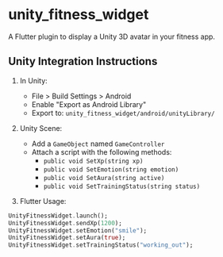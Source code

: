 # unity_fitness_widget

A Flutter plugin to display a Unity 3D avatar in your fitness app.

## Unity Integration Instructions

1. In Unity:
    - File > Build Settings > Android
    - Enable "Export as Android Library"
    - Export to: `unity_fitness_widget/android/unityLibrary/`

2. Unity Scene:
    - Add a `GameObject` named `GameController`
    - Attach a script with the following methods:
        - `public void SetXp(string xp)`
        - `public void SetEmotion(string emotion)`
        - `public void SetAura(string active)`
        - `public void SetTrainingStatus(string status)`

3. Flutter Usage:
```dart
UnityFitnessWidget.launch();
UnityFitnessWidget.sendXp(1200);
UnityFitnessWidget.setEmotion("smile");
UnityFitnessWidget.setAura(true);
UnityFitnessWidget.setTrainingStatus("working_out");
